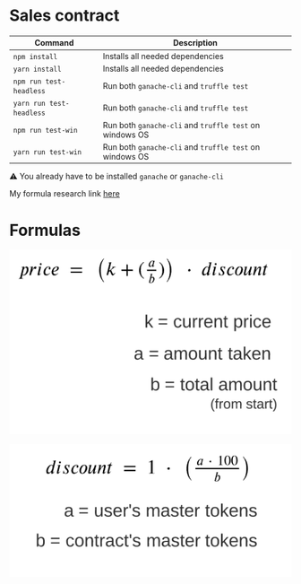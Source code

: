 # Sales contract

| Command  | Description |
| ------------- | ------------- |
| `npm install`  | Installs all needed dependencies  |
| `yarn install`  | Installs all needed dependencies  |
| `npm run test-headless`  | Run both `ganache-cli` and `truffle test`  |
| `yarn run test-headless`  | Run both `ganache-cli` and `truffle test`  |
| `npm run test-win`  | Run both `ganache-cli` and `truffle test` on windows OS  |
| `yarn run test-win`  | Run both `ganache-cli` and `truffle test` on windows OS |

:warning: You already have to be installed `ganache` or `ganache-cli`


My formula research link [here](https://docs.google.com/document/d/1-StbrViSvLMT71wDclO3THqKUlCk68AErMXJA3SZDcY/edit?usp=sharing)


# Formulas

![Price](./formulas/price.png)

![Discount](./formulas/discount.png)
